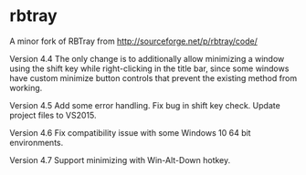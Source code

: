 # rbtray
A minor fork of RBTray from http://sourceforge.net/p/rbtray/code/

Version 4.4
The only change is to additionally allow minimizing a window using the shift key while right-clicking in the title bar, since some windows have custom minimize button controls that prevent the existing method from working.

Version 4.5
Add some error handling.
Fix bug in shift key check.
Update project files to VS2015.

Version 4.6
Fix compatibility issue with some Windows 10 64 bit environments.

Version 4.7
Support minimizing with Win-Alt-Down hotkey.
